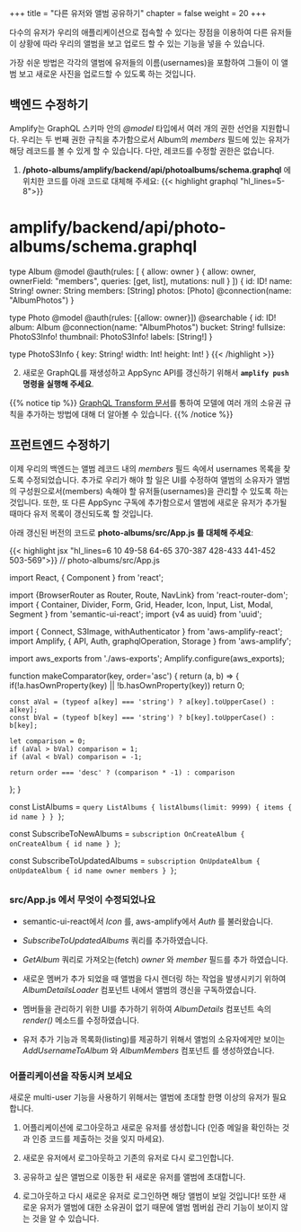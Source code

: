 +++
title = "다른 유저와 앨범 공유하기"
chapter = false
weight = 20
+++

다수의 유저가 우리의 애플리케이션으로 접속할 수 있다는 장점을 이용하여 다른 유저들이 상황에 따라 우리의 앨범을 보고 업로드 할 수 있는 기능을 넣을 수 있습니다.

가장 쉬운 방법은 각각의 앨범에 유저들의 이름(usernames)을 포함하여 그들이 이 앨범 보고 새로운 사진을 업로드할 수 있도록 하는 것입니다. 


## 백엔드 수정하기

Amplify는 GraphQL 스키마 안의 *@model* 타입에서 여러 개의 권한 선언을 지원합니다. 우리는 두 번째 권한 규칙을 추가함으로서 Album의 *members* 필드에 있는 유저가 해당 레코드를 볼 수 있게 할 수 있습니다. 다만, 레코드를 수정할 권한은 없습니다.

1. **/photo-albums/amplify/backend/api/photoalbums/schema.graphql** 에 위치한 코드를 아래 코드로 대체해 주세요:
{{< highlight graphql "hl_lines=5-8">}}
# amplify/backend/api/photo-albums/schema.graphql

type Album 
  @model 
  @auth(rules: [
    { allow: owner }
    { allow: owner, ownerField: "members", queries: [get, list], mutations: null }
  ]) {
    id: ID!
    name: String!
    owner: String
    members: [String]
    photos: [Photo] @connection(name: "AlbumPhotos")
}

type Photo 
  @model 
  @auth(rules: [{allow: owner}]) 
  @searchable {
    id: ID!
    album: Album @connection(name: "AlbumPhotos")
    bucket: String!
    fullsize: PhotoS3Info!
    thumbnail: PhotoS3Info!
    labels: [String!]
}

type PhotoS3Info {
    key: String!
    width: Int!
    height: Int!
} 
{{< /highlight >}}

2. 새로운 GraphQL를 재생성하고 AppSync API를 갱신하기 위해서   **`amplify push` 명령을 실행해 주세요**. 

{{% notice tip %}}
[GraphQL Transform 문서](https://aws-amplify.github.io/docs/cli/graphql?sdk=js)를 통하여 모델에 여러 개의 소유권 규칙을 추가하는 방법에 대해 더 알아볼 수 있습니다.
{{% /notice %}}


## 프런트엔드 수정하기

이제 우리의 백엔드는 앨범 레코드 내의 *members* 필드 속에서 usernames 목록을 찾도록 수정되었습니다. 추가로 우리가 해야 할 일은 UI를 수정하여 앨범의 소유자가 앨범의 구성원으로서(members) 속해야 할 유저들(usernames)을 관리할 수 있도록 하는 것입니다. 또한, 또 다른 AppSync 구독에 추가함으로서 앨범에 새로운 유저가 추가될 때마다 유저 목록이 갱신되도록 할 것입니다. 

아래 갱신된 버전의 코드로 **photo-albums/src/App.js 를 대체해 주세요**:
<div style="height: 595px; overflow-y: scroll;">
{{< highlight jsx "hl_lines=6 10 49-58 64-65 370-387 428-433 441-452 503-569">}}
// photo-albums/src/App.js

import React, { Component } from 'react';

import {BrowserRouter as Router, Route, NavLink} from 'react-router-dom';
import { Container, Divider, Form, Grid, Header, Icon, Input, List, Modal, Segment } from 'semantic-ui-react';
import {v4 as uuid} from 'uuid';

import { Connect, S3Image, withAuthenticator } from 'aws-amplify-react';
import Amplify, { API, Auth, graphqlOperation, Storage } from 'aws-amplify';

import aws_exports from './aws-exports';
Amplify.configure(aws_exports);

function makeComparator(key, order='asc') {
  return (a, b) => {
    if(!a.hasOwnProperty(key) || !b.hasOwnProperty(key)) return 0; 

    const aVal = (typeof a[key] === 'string') ? a[key].toUpperCase() : a[key];
    const bVal = (typeof b[key] === 'string') ? b[key].toUpperCase() : b[key];

    let comparison = 0;
    if (aVal > bVal) comparison = 1;
    if (aVal < bVal) comparison = -1;

    return order === 'desc' ? (comparison * -1) : comparison
  };
}


const ListAlbums = `query ListAlbums {
    listAlbums(limit: 9999) {
        items {
            id
            name
        }
    }
}`;

const SubscribeToNewAlbums = `
  subscription OnCreateAlbum {
    onCreateAlbum {
      id
      name
    }
  }
`;

const SubscribeToUpdatedAlbums = `
  subscription OnUpdateAlbum {
    onUpdateAlbum {
      id
      name
      owner
      members
    }
  }
`;

const GetAlbum = `query GetAlbum($id: ID!, $nextTokenForPhotos: String) {
    getAlbum(id: $id) {
        id
        name
        owner
        members
        photos(sortDirection: DESC, nextToken: $nextTokenForPhotos) {
            nextToken
            items {
                thumbnail {
                    width
                    height
                    key
                }
                fullsize {
                    width
                    height
                    key
                }
            }
        }
    }
}
`;

const SearchPhotos = `query SearchPhotos($label: String!) {
  searchPhotos(filter: { labels: { match: $label }}) {
    items {
      id
      bucket
      thumbnail {
          key
          width
          height
      }
      fullsize {
          key
          width
          height
      }
    }
  }
}`;


class Search extends React.Component {
  constructor(props) {
      super(props);
      this.state = {
          photos: [],
          album: null,
          label: '',
          hasResults: false,
          searched: false
      }
  }

  updateLabel = (e) => {
      this.setState({ label: e.target.value, searched: false });
  }

  getPhotosForLabel = async (e) => {
      const result = await API.graphql(graphqlOperation(SearchPhotos, {label: this.state.label}));
      let photos = [];
      let label = '';
      let hasResults = false;
      if (result.data.searchPhotos.items.length !== 0) {
          hasResults = true;
          photos = result.data.searchPhotos.items;
          label = this.state.label;
      }
      const searchResults = { label, photos }
      this.setState({ searchResults, hasResults, searched: true });
  }

  noResults() {
    return !this.state.searched
      ? ''
      : <Header as='h4' color='grey'>No photos found matching '{this.state.label}'</Header>
  }

  render() {
      return (
          <Segment>
            <Input
              type='text'
              placeholder='Search for photos'
              icon='search'
              iconPosition='left'
              action={{ content: 'Search', onClick: this.getPhotosForLabel }}
              name='label'
              value={this.state.label}
              onChange={this.updateLabel}
            />
            {
                this.state.hasResults 
                ? <PhotosList photos={this.state.searchResults.photos} />
                : this.noResults()
            }
          </Segment>
      );
  }
}


class S3ImageUpload extends React.Component {
  constructor(props) {
    super(props);
    this.state = { uploading: false }
  }
  
  uploadFile = async (file) => {
    const fileName = uuid();

    const result = await Storage.put(
      fileName, 
      file, 
      {
        customPrefix: { public: 'uploads/' },
        metadata: { albumid: this.props.albumId }
      }
    );

    console.log('Uploaded file: ', result);
  }

  onChange = async (e) => {
    this.setState({uploading: true});
    
    let files = [];
    for (var i=0; i<e.target.files.length; i++) {
      files.push(e.target.files.item(i));
    }
    await Promise.all(files.map(f => this.uploadFile(f)));

    this.setState({uploading: false});
  }

  render() {
    return (
      <div>
        <Form.Button
          onClick={() => document.getElementById('add-image-file-input').click()}
          disabled={this.state.uploading}
          icon='file image outline'
          content={ this.state.uploading ? 'Uploading...' : 'Add Images' }
        />
        <input
          id='add-image-file-input'
          type="file"
          accept='image/*'
          multiple
          onChange={this.onChange}
          style={{ display: 'none' }}
        />
      </div>
    );
  }
}


class PhotosList extends React.Component {
  constructor(props) {
    super(props);
    this.state = {
      selectedPhoto: null
    };
  }
  
  handlePhotoClick = (photo) => {
    this.setState({
      selectedPhoto: photo
    }); 
  }
  
  handleLightboxClose = () => {
    this.setState({
      selectedPhoto: null
    }); 
  }
    
  photoItems() {
    return this.props.photos.map(photo =>
      <S3Image 
        key={photo.thumbnail.key} 
        imgKey={photo.thumbnail.key.replace('public/', '')} 
        style={{display: 'inline-block', 'paddingRight': '5px'}}
        onClick={this.handlePhotoClick.bind(this, photo.fullsize)}
      />
    );
  }

  render() {
    return (
      <div>
        <Divider hidden />
        {this.photoItems()}
        <Lightbox photo={this.state.selectedPhoto} onClose={this.handleLightboxClose} />
      </div>
    );
  }
}


class NewAlbum extends Component {
  constructor(props) {
    super(props);
    this.state = {
      albumName: ''
      };
    }

  handleChange = (event) => {
    let change = {};
    change[event.target.name] = event.target.value;
    this.setState(change);
  }

  handleSubmit = async (event) => {
    event.preventDefault();
    const NewAlbum = `mutation NewAlbum($name: String!) {
      createAlbum(input: {name: $name}) {
        id
        name
      }
    }`;
    
    const result = await API.graphql(graphqlOperation(NewAlbum, { name: this.state.albumName }));
    console.info(`Created album with id ${result.data.createAlbum.id}`);
    this.setState({ albumName: '' })
  }

  render() {
    return (
      <Segment>
        <Header as='h3'>Add a new album</Header>
          <Input
          type='text'
          placeholder='New Album Name'
          icon='plus'
          iconPosition='left'
          action={{ content: 'Create', onClick: this.handleSubmit }}
          name='albumName'
          value={this.state.albumName}
          onChange={this.handleChange}
          />
        </Segment>
      )
    }
}


class AlbumsList extends React.Component {
  albumItems() {
    return this.props.albums.sort(makeComparator('name')).map(album =>
      <List.Item key={album.id}>
        <NavLink to={`/albums/${album.id}`}>{album.name}</NavLink>
      </List.Item>
    );
  }

  render() {
    return (
      <Segment>
        <Header as='h3'>My Albums</Header>
        <List divided relaxed>
          {this.albumItems()}
        </List>
      </Segment>
    );
  }
}


class AlbumDetailsLoader extends React.Component {
    constructor(props) {
        super(props);

        this.state = {
            nextTokenForPhotos: null,
            hasMorePhotos: true,
            album: null,
            loading: true
        }
    }

    async loadMorePhotos() {
        if (!this.state.hasMorePhotos) return;

        this.setState({ loading: true });
        const { data } = await API.graphql(graphqlOperation(GetAlbum, {id: this.props.id, nextTokenForPhotos: this.state.nextTokenForPhotos}));

        let album;
        if (this.state.album === null) {
            album = data.getAlbum;
        } else {
            album = this.state.album;
            album.photos.items = album.photos.items.concat(data.getAlbum.photos.items);
        }
        this.setState({ 
            album: album,
            loading: false,
            nextTokenForPhotos: data.getAlbum.photos.nextToken,
            hasMorePhotos: data.getAlbum.photos.nextToken !== null
        });
    }

    componentDidMount() {
      this.loadMorePhotos();
      
      const subscription = API.graphql(graphqlOperation(SubscribeToUpdatedAlbums)).subscribe({
          next: (update) => {
            const album = update.value.data.onUpdateAlbum;
            this.setState({ 
              album: Object.assign(this.state.album, album)
            })
          }
      });

      this.setState({ 
        albumUpdatesSubscription: subscription
      })
    }
    
    componentWillUnmount() {
      this.state.albumUpdatesSubscription.unsubscribe();
    }

    render() {
        return (
            <AlbumDetails 
                loadingPhotos={this.state.loading} 
                album={this.state.album} 
                loadMorePhotos={this.loadMorePhotos.bind(this)} 
                hasMorePhotos={this.state.hasMorePhotos} 
            />
        );
    }
}


class Lightbox extends Component {
  render() {
    return (
      <Modal 
        open={this.props.photo !== null} 
        onClose={this.props.onClose}
      >
        <Modal.Content>
          <Container textAlign='center'>
            { 
              this.props.photo? 
              <S3Image 
                imgKey={this.props.photo.key.replace('public/', '')} 
                theme={{ photoImg: { maxWidth: '100%' } }}
                onClick={this.props.onClose}
              /> :
              null 
            }
          </Container>
        </Modal.Content>
      </Modal>
    );
  }
}


class AlbumDetails extends Component {
    async componentDidMount() {
      this.setState({
        currentUser: await Auth.currentAuthenticatedUser()
      });
    }

    render() {
        if (!this.props.album) return 'Loading album...';
        
        return (
            <Segment>
              <Header as='h3'>{this.props.album.name}</Header>
              
              {
                this.state.currentUser.username === this.props.album.owner
                &&
                <Segment.Group>
                  <Segment>
                    <AlbumMembers members={this.props.album.members} />
                  </Segment>
                  <Segment basic>
                    <AddUsernameToAlbum albumId={this.props.album.id} />
                  </Segment>
                </Segment.Group>
              }
          
              <S3ImageUpload albumId={this.props.album.id}/>        
              
              <PhotosList photos={this.props.album.photos.items} />
              {
                  this.props.hasMorePhotos && 
                  <Form.Button
                  onClick={this.props.loadMorePhotos}
                  icon='refresh'
                  disabled={this.props.loadingPhotos}
                  content={this.props.loadingPhotos ? 'Loading...' : 'Load more photos'}
                  />
              }
            </Segment>
        )
    }
}



class AlbumsListLoader extends React.Component {
    onNewAlbum = (prevQuery, newData) => {
        // When we get data about a new album, we need to put in into an object 
        // with the same shape as the original query results, but with the new data added as well
        let updatedQuery = Object.assign({}, prevQuery);
        updatedQuery.listAlbums.items = prevQuery.listAlbums.items.concat([newData.onCreateAlbum]);
        return updatedQuery;
    }

    render() {
        return (
            <Connect 
                query={graphqlOperation(ListAlbums)}
                subscription={graphqlOperation(SubscribeToNewAlbums)} 
                onSubscriptionMsg={this.onNewAlbum}
            >
                {({ data, loading, errors }) => {
                    if (loading) { return <div>Loading...</div>; }
                    if (errors.length > 0) { return <div>{JSON.stringify(errors)}</div>; }
                    if (!data.listAlbums) return;

                return <AlbumsList albums={data.listAlbums.items} />;
                }}
            </Connect>
        );
    }
}



class AddUsernameToAlbum extends Component {
  constructor(props) {
    super(props);
    this.state = { username: '' };
  }

  handleChange = (e, { name, value }) => this.setState({ [name]: value })
  
  handleSubmit = async (event) => {
    event.preventDefault();
    
    const { data } = await API.graphql(graphqlOperation(GetAlbum, {id: this.props.albumId}));
    
    let updatedAlbum = data.getAlbum;
    const updatedMembers = (data.getAlbum.members || []).concat([this.state.username]);
    updatedAlbum.members = updatedMembers;
    const {id, name, owner, members} = updatedAlbum;
    const updatedAlbumInput = {id, name, owner, members};
    
    const UpdateAlbum = `mutation UpdateAlbum($input: UpdateAlbumInput!) {
      updateAlbum(input: $input) {
        id
        members
      }
    }
    `;

    const result = await API.graphql(graphqlOperation(UpdateAlbum, { input: updatedAlbumInput }));

    console.log(`Added ${this.state.username} to album id ${result.data.updateAlbum.id}`);

    this.setState({ username: '' });
  }
  
  render() {
    return (
      <Input
        type='text'
        placeholder='Username'
        icon='user plus'
        iconPosition='left'
        action={{ content: 'Add', onClick: this.handleSubmit }}
        name='username'
        value={this.state.username}
        onChange={this.handleChange}
      />
    )
  }
}



const AlbumMembers = (props) => (
  <div>
    <Header as='h4'>
      <Icon name='user circle' />
      <Header.Content>Members</Header.Content>
    </Header>
    {
      props.members
      ? <List bulleted> 
          {props.members && props.members.map((member) => <List.Item key={member}>{member}</List.Item>)}
        </List>
      : 'No members yet (besides you). Invite someone below!'
    }
  </div>
);



class App extends Component {
  render() {
    return (
      <Router>
        <Grid padded>
          <Grid.Column>
            <Route path="/" exact component={NewAlbum}/>
            <Route path="/" exact component={AlbumsListLoader}/>
            <Route path="/" exact component={Search}/>

            <Route
              path="/albums/:albumId"
              render={ () => <div><NavLink to='/'>Back to Albums list</NavLink></div> }
            />
            <Route
              path="/albums/:albumId"
              render={ props => <AlbumDetailsLoader id={props.match.params.albumId}/> }
            />
          </Grid.Column>
        </Grid>
      </Router>
    );
  }
}

export default withAuthenticator(App, {includeGreetings: true});
{{< /highlight >}}
</div>

### src/App.js 에서 무엇이 수정되었나요

- semantic-ui-react에서 *Icon* 를, aws-amplify에서 *Auth* 를 불러왔습니다. 

- *SubscribeToUpdatedAlbums* 쿼리를 추가하였습니다.

- *GetAlbum* 쿼리로 가져오는(fetch) *owner* 와 *member* 필드를 추가 하였습니다.

- 새로운 멤버가 추가 되었을 때 앨범을 다시 렌더링 하는 작업을 발생시키기 위하여 *AlbumDetailsLoader* 컴포넌트 내에서 앨범의 갱신을 구독하였습니다.

- 멤버들을 관리하기 위한 UI를 추가하기 위하여 *AlbumDetails* 컴포넌트 속의 *render()* 메소드를 수정하였습니다.

- 유저 추가 기능과 목록화(listing)를 제공하기 위해서 앨범의 소유자에게만 보이는 *AddUsernameToAlbum* 와 *AlbumMembers* 컴포넌트 를 생성하였습니다. 

### 어플리케이션을 작동시켜 보세요

새로운 multi-user 기능을 사용하기 위해서는 앨범에 초대할 한명 이상의 유저가 필요합니다. 

1. 어플리케이션에 로그아웃하고 새로운 유저를 생성합니다 (인증 메일을 확인하는 것과 인증 코드를 제출하는 것을 잊지 마세요). 

2. 새로운 유저에서 로그아웃하고 기존의 유저로 다시 로그인합니다. 

3. 공유하고 싶은 앨범으로 이동한 뒤 새로운 유저를 앨범에 초대합니다. 

4. 로그아웃하고 다시 새로운 유저로 로그인하면 해당 앨범이 보일 것입니다! 또한 새로운 유저가 앨범에 대한 소유권이 없기 때문에 앨범 멤버쉽 관리 기능이 보이지 않는 것을 알 수 있습니다.